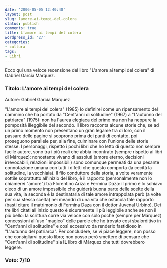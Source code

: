 ```yaml
---
date: '2006-05-05 12:40:48'
layout: post
slug: lamore-ai-tempi-del-colera
status: publish
comments: true
title: L'amore ai tempi del colera
wordpress_id: '27'
categories:
- cultura
tags:
- Libri
---
```

Ecco qui una veloce recensione del libro "L'amore ai tempi del colera" di Gabriel García Márquez.

###  Titolo: L'amore ai tempi del colera
Autore: Gabriel García Márquez

"L'amore ai tempi del colera" (1985) lo definirei come un ripensamento del cammino che ha portato 
da "Cent'anni di solitudine" (1967) a "L'autunno del patriarca" (1975): non ha l'aurea elegiaca del primo 
ma non ha neppure la pomposità illeggibile del secondo.
Il libro racconta alcune storie che, se ad un primo momento non presentano un gran legame tra di loro, 
con il passare delle pagine si scoprono prima dei punti di contatto, poi proseguono parallele per, alla fine, 
culminare con l'unione delle storie stesse. I personaggi, rispetto i pochi libri che ho letto di questo non 
sempre facile autore, sono tra i più reali che abbia incontrato (sempre rispetto ai libri di Márquez): 
nonostante vivano di assoluti (amore eterno, decisioni irrevocabili, relazioni impossibili) sono comunque 
permeati da una pesante connotazione umana con tutti i difetti che questo comporta (la cecità la solitudine, la vecchiaia).
Il filo conduttore della storia, a volte veramente sottile soprattutto all'inizio del libro, è 
il rapporto (personalmente non lo chiamerei "amore") tra Florentino Ariza e Fermina Daza: il primo è 
lo schiavo cieco di un amore impossibile che guiderà buona parte delle scelte della sua vita, la seconda 
è la destinataria di tale amore intrappolata però (a volte per sua stessa scelta) nei meandri di una 
vita che ostacola tale rapporto (basti citare il matrimonio di Fermina Daza con il dottor Juvenal Urbino).
Dei tre libri citati all'inizio questo è sicuramente il più leggibile anche se non il più bello: la 
scrittura corre via veloce con solo poche (sempre per Márquez) concessioni all'uso "magico" delle 
parole che ho trovato così sbalorditivo in "Cent'anni di solitudine" e così eccessivo da renderlo 
fastidioso in "L'autunno del patriarca".
Per concludere, se vi piace leggere, non posso che consigliarvi questo libro; non posso però smettere 
di pensare che "Cent'anni di solitudine" sia **IL** libro di Márquez che tutti dovrebbero leggere.

### Voto: 7/10
